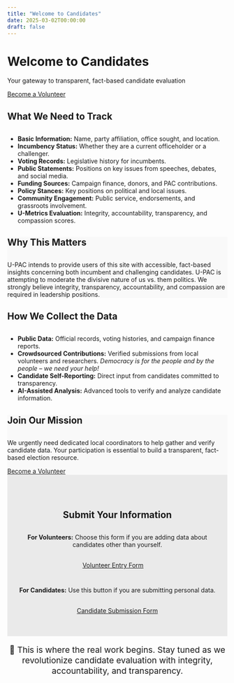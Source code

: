 ```yaml
---
title: "Welcome to Candidates"
date: 2025-03-02T00:00:00
draft: false
---
```


<!-- Hero Banner Section -->
<div class="hero-banner-candidates">
  <h1>Welcome to Candidates</h1>
  <p>Your gateway to transparent, fact-based candidate evaluation</p>
  <div class="hero-buttons">
    <a href="/volunteer/" class="btn btn-secondary">Become a Volunteer</a>
  </div>
</div>

<!-- What We Need to Track Section -->
<section class="content-section">
  <h2 style="margin-bottom: 30px;">What We Need to Track</h2>
  <ul class="spaced-list">
    <li><strong>Basic Information:</strong> Name, party affiliation, office sought, and location.</li>
    <li><strong>Incumbency Status:</strong> Whether they are a current officeholder or a challenger.</li>
    <li><strong>Voting Records:</strong> Legislative history for incumbents.</li>
    <li><strong>Public Statements:</strong> Positions on key issues from speeches, debates, and social media.</li>
    <li><strong>Funding Sources:</strong> Campaign finance, donors, and PAC contributions.</li>
    <li><strong>Policy Stances:</strong> Key positions on political and local issues.</li>
    <li><strong>Community Engagement:</strong> Public service, endorsements, and grassroots involvement.</li>
    <li><strong>U-Metrics Evaluation:</strong> Integrity, accountability, transparency, and compassion scores.</li>
  </ul>
</section>

<!-- Why This Matters Section -->
<section class="content-section" style="background: #f9f9f9;">
  <h2 style="margin-bottom: 30px;">Why This Matters</h2>
  <p style="margin-top: 30px;">
    U-PAC intends to provide users of this site with accessible, fact-based insights concerning both incumbent and challenging candidates. U-PAC is attempting to moderate the divisive nature of us vs. them politics. We strongly believe integrity, transparency, accountability, and compassion are required in leadership positions.
  </p>
</section>

<!-- How We Collect Data Section -->
<section class="content-section">
  <h2 style="margin-bottom: 30px;">How We Collect the Data</h2>
  <ul class="spaced-list">
    <li><strong>Public Data:</strong> Official records, voting histories, and campaign finance reports.</li>
    <li>
      <strong>Crowdsourced Contributions:</strong> Verified submissions from local volunteers and researchers.
      <em> Democracy is for the people and by the people – we need your help!</em>
    </li>
    <li><strong>Candidate Self-Reporting:</strong> Direct input from candidates committed to transparency.</li>
    <li><strong>AI-Assisted Analysis:</strong> Advanced tools to verify and analyze candidate information.</li>
  </ul>
</section>

<!-- Join Our Mission Section -->
<section class="content-section" style="background: #f9f9f9;">
  <h2 style="margin-bottom: 30px;">Join Our Mission</h2>
  <p style="margin-top: 30px;">
    We urgently need dedicated local coordinators to help gather and verify candidate data. Your participation is essential to build a transparent, fact-based election resource.
  </p>
  <div class="hero-buttons">
    <a href="/volunteer/" class="btn btn-secondary">Become a Volunteer</a>
  </div>
</section>

<!-- Submission Forms Navigation Section -->
<section class="content-section" style="background: #eaeaea; text-align: center; padding: 50px 20px;">
  <h2 style="margin-bottom: 30px;">Submit Your Information</h2>
  
  <p style="margin-bottom: 30px;">
    <strong>For Volunteers:</strong> Choose this form if you are adding data about candidates other than yourself.
  </p>
  <div class="hero-buttons" style="margin-bottom: 40px;">
    <a href="/candidates/volunteer-entry/" class="btn btn-secondary" style="margin-right: 20px; padding: 15px 30px;">Volunteer Entry Form</a>
  </div>
  
  <p style="margin-bottom: 30px;">
    <strong>For Candidates:</strong> Use this button if you are submitting personal data.
  </p>
  <div class="hero-buttons">
    <a href="/candidates/candidate-submission/" class="btn btn-secondary" style="padding: 15px 30px;">Candidate Submission Form</a>
  </div>
</section>

<!-- Final Call-to-Action -->
<section class="content-section">
  <p style="font-size: 1.2rem; text-align: center;">
    🚀 This is where the real work begins. Stay tuned as we revolutionize candidate evaluation with integrity, accountability, and transparency.
  </p>
</section>
